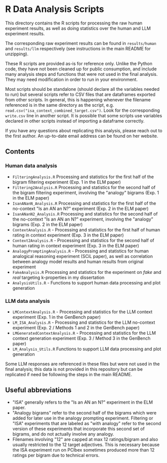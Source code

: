 # R Data Analysis Scripts

This directory contains the R scripts for processing the raw human experiment results, as well as doing statistics over the human and LLM experiment results.

The corresponding raw experiment results can be found in `results/human` and `results/llm` respectively (see instructions in the main README for unzipping). 

These R scripts are provided as-is for reference only. Unlike the Python code, they have not been cleaned up for public consumption, and include many analysis steps and functions that were not used in the final analysis. They may need modification in order to run in your environment. 

Most scripts should be standalone (should declare all the variables needed to run) but several scripts refer to CSV files that are dataframes exported from other scripts. In general, this is happening whenever the filename referenced is in the same directory as the script, e.g. `read.csv("isa_context_combined_target.csv")`. Look for the corresponding `write.csv` line in another script. It is possible that some scripts use variables declared in other scripts instead of importing a dataframe correctly.

If you have any questions about replicating this analysis, please reach out to the first author. An up-to-date email address can be found on her website.

## Contents

### Human data analysis

- `FilteringAnalysis.R` Processing and statistics for the first half of the bigram filtering experiment (Exp. 1 in the ELM paper)
- `Filtering2Analysis.R` Processing and statistics for the second half of the bigram filtering experiment, involving the "analogy" bigrams (Exp. 1 in the ELM paper)
- `IsanANanN_Analysis.R`  Processing and statistics for the first half of the no-context "Is an AN an N?" experiment (Exp. 2 in the ELM paper)
- `IsanANanN2_Analysis.R`  Processing and statistics for the second half of the no-context "Is an AN an N?" experiment, involving the "analogy" bigrams (Exp. 2 in the ELM paper)
- `ContextAnalysis.R` - Processing and statistics for the first half of human rating in context experiment (Exp. 3 in the ELM paper)
- `Context2Analysis.R` - Processing and statistics for the second half of human rating in context experiment (Exp. 3 in the ELM paper)
- `AnalogyPromptingAnalysis.R` - Processing and statistics for human analogical reasoning experiment (SCiL paper), as well as correlation between analogy model results and human results from original experiment
- `FakeAnalysis.R` Processing and statistics for the experiment on _fake_ and _real_ targeting k-properties in my dissertation
- `AnalysisUtils.R` - Functions to support human data processing and plot generation

### LLM data analysis

- `LMContextAnalysis.R` - Processing and statistics for the LLM context experiment (Exp. 1 in the GenBench paper)
- `LM_ISA_Analysis.R` - Processing and statistics for the LLM no-context experiment (Exp. 2 / Methods 1 and 2 in the GenBench paper)
- `LMGeneratedContextAnalysis.R` - Processing and statistics for the LLM context generation experiment (Exp. 3 / Method 3 in the GenBench paper)
- `LM_Analysis_Utils.R` Functions to support LLM data processing and plot generation

Some LLM responses are referenced in these files but were not used in the final analysis; this data is not provided in this repository but can be replicated if need be following the steps in the main README.

## Useful abbreviations

- "ISA" generally refers to the "Is an AN an N?" experiment in the ELM paper.
- "Analogy bigrams" refer to the second half of the bigrams which were added for later use in the analogy prompting experiment. Filtering or "ISA" experiments that are labeled as "with analogy" refer to the second version of these experiments that incorporate this second set of bigrams, and do not actually involve any analogy.
- Filenames involving "12" are capped at max 12 ratings/bigram and also usually restricted to the 12 target adjectives. This is necessary because the ISA experiment run on PCIbex sometimes produced more than 12 ratings per bigram due to technical errors. 